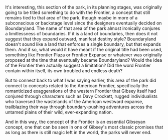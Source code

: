 It's interesting, this section of the park, in its planning stages, was originally going to be titled something to do with the Frontier, a concept that still remains tied to that area of the park, though maybe in more of a subconscious or backstage level since the designers eventually decided on Boundaryland. The name of that area of the park almost ironically conjures a limitlessness of boundaries. If it is a land of boundaries, then does it not suggest that they expand outward, manifest destiny style? Boundaryland doesn't sound like a land that enforces a single boundary, but that expands them. And if so, what would it have meant if the original title had been used, something like Frontier Plaza or Frontier Expanse or whatever was originally proposed at the time that eventually became Boundaryland? Would the idea of the Frontier then actually suggest a limitation? Did the word Frontier contain within itself, its own troubled and endless death?

But to connect back to what I was saying earlier, this area of the park did connect to concepts related to the American Frontier, specifically the romanticized exaggerations of the western Frontier that Gibsey itself had conjured through characters such as Davy Crockett, rugged individualists who traversed the wastelands of the American westward expanse, trailblazing their way through boundary-pushing adventures across the untamed plains of their wild, ever-expanding nation.

And in this way, the concept of the Frontier is an essential Gibseyan concept, one that can be seen in one of Gibsey's most classic promises that as long as there is still magic left in the world, the parks will never end.